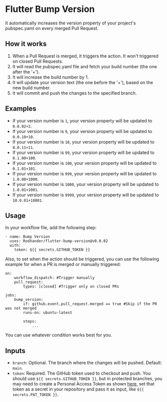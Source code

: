 # Flutter Bump Version

It automatically increases the version property of your project's pubspec.yaml on every merged Pull Request.

## How it works

1. When a Pull Request is merged, it triggers the action. It won't triggered on closed Pull Requests.
2. It will read the pubspec.yaml file and fetch your build number (the one after the '+').
3. It will increase the build number by 1.
4. It will update your version text (the one before the '+'), based on the new build number.
5. It will commit and push the changes to the specified branch.

## Examples

- If your version number is `1`, your version property will be updated to `0.0.02+2`.
- If your version number is `9`, your version property will be updated to `0.0.10+10`.
- If your version number is `10`, your version property will be updated to `0.0.11+11`.
- If your version number is `99`, your version property will be updated to `0.1.00+100`.
- If your version number is `100`, your version property will be updated to `0.1.01+101`.
- If your version number is `999`, your version property will be updated to `1.0.00+1000`.
- If your version number is `1000`, your version property will be updated to `1.0.01+1001`.
- If your version number is `9999`, your version property will be updated to `10.0.01+10001`.

## Usage

In your workflow file, add the following step:

```
- name: Bump Version
  uses: RodXander/flutter-bump-version@v0.0.02
  with:
    token: ${{ secrets.GITHUB_TOKEN }}
```

Also, to set  when the action should be triggered, you can use the following example for when a PR is merged or manually triggered:

```
on:
    workflow_dispatch: #Trigger manually
    pull_request:
        types: [closed] #Trigger only on closed PRs
    
jobs:
    bump_version:
        if: github.event.pull_request.merged == true #Skip if the PR was not merged
        runs-on: ubuntu-latest
        
        steps:
            ...
```

You can use whatever condition works best for you.

## Inputs

- `branch`: Optional. The branch where the changes will be pushed. Default: `main`.
- `token`: Required. The GitHub token used to checkout and push. You should use `${{ secrets.GITHUB_TOKEN }}`, but in protected branches, you may need to create a Personal Access Token as shown [here](https://github.com/ad-m/github-push-action/blob/master/docs/personal-acces-token.md#creation-of-a-personal-access-token), set that token as a secret in your repository and pass it as input, like `${{ secrets.PAT_TOKEN }}`.